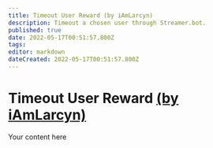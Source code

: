 ```yaml
---
title: Timeout User Reward (by iAmLarcyn)
description: Timeout a chosen user through Streamer.bot.
published: true
date: 2022-05-17T00:51:57.800Z
tags: 
editor: markdown
dateCreated: 2022-05-17T00:51:57.800Z
---
```


# Timeout User Reward [(by iAmLarcyn)](https://www.twitch.tv/iamlarcyn)
Your content here